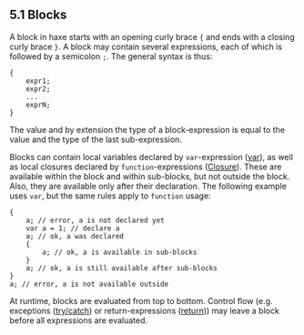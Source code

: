 ## 5.1 Blocks

A block in haxe starts with an opening curly brace `{` and ends with a closing curly brace `}`. A block may contain several expressions, each of which is followed by a semicolon `;`. The general syntax is thus:

```
{
	expr1;
	expr2;
	...
	exprN;
}
```
The value and by extension the type of a block-expression is equal to the value and the type of the last sub-expression.

Blocks can contain local variables declared by `var`-expression ([var](https://github.com/Simn/HaxeManual/tree/master/md/manual/5.10-var.md)), as well as local closures declared by `function`-expressions ([Closure](https://github.com/Simn/HaxeManual/tree/master/md/manual/5.9-Closure.md)). These are available within the block and within sub-blocks, but not outside the block. Also, they are available only after their declaration. The following example uses `var`, but the same rules apply to `function` usage:

```
{
	a; // error, a is not declared yet
	var a = 1; // declare a
	a; // ok, a was declared
	{
		a; // ok, a is available in sub-blocks
	}
	a; // ok, a is still available after sub-blocks
}
a; // error, a is not available outside
```
At runtime, blocks are evaluated from top to bottom. Control flow (e.g. exceptions ([try/catch](https://github.com/Simn/HaxeManual/tree/master/md/manual/5.16-try_catch.md)) or return-expressions ([return](https://github.com/Simn/HaxeManual/tree/master/md/manual/5.17-return.md))) may leave a block before all expressions 
are evaluated.